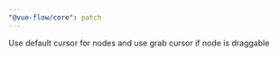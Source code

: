 ```yaml
---
"@vue-flow/core": patch
---
```


Use default cursor for nodes and use grab cursor if node is draggable
